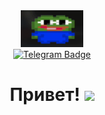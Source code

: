 <div id="header" align="center">
  <img src="pepe.gif" width="100"/>
</div>

<div id="badges" align="center">
  <a href="https://t.me/ILYA_FAZA">
    <img src="https://img.shields.io/badge/Telegram-blue?logo=telegram&logoColor=white&style=for-the-badge" alt="Telegram Badge"/>
  </a>
</div>

<h1 align="center">
  Привет!
  <img src="https://media.giphy.com/media/hvRJCLFzcasrR4ia7z/giphy.gif" width="30px"/>
</h1>
